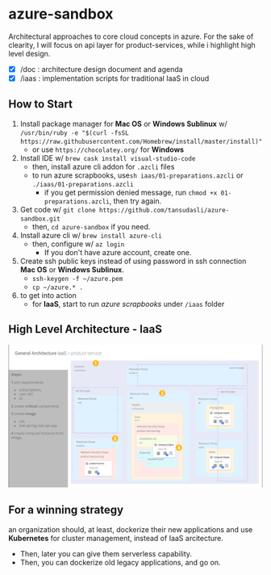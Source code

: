 # azure-sandbox

Architectural approaches to core cloud concepts in azure. For the sake of clearity, I will focus on api layer for product-services, while i highlight high level design.

- [x] /doc : architecture design document and agenda
- [x] /iaas : implementation scripts for traditional IaaS in cloud

## How to Start

1. Install package manager for **Mac OS** or **Windows Sublinux** w/ `/usr/bin/ruby -e "$(curl -fsSL https://raw.githubusercontent.com/Homebrew/install/master/install)"`
   - or use `https://chocolatey.org/` for **Windows**
2. Install IDE w/ `brew cask install visual-studio-code`
   - then, install azure cli addon for `.azcli` files
   - to run azure scrapbooks, use`sh iaas/01-preparations.azcli` or `./iaas/01-preparations.azcli`
      - if you get permission denied message, run `chmod +x 01-preparations.azcli`, then try again.
3. Get code w/ `git clone https://github.com/tansudasli/azure-sandbox.git`
   - then, `cd azure-sandbox` if you need.
4. Install azure cli w/ `brew install azure-cli`
   - then, configure w/ `az login`
      - If you don't have azure account, create one.
5. Create ssh public keys instead of using password in ssh connection **Mac OS** or **Windows Sublinux**.
   - `ssh-keygen -f ~/azure.pem`
   - `cp ~/azure.* .`
6. to get into action
   - for **IaaS**, start to run *azure scrapbooks* under `/iaas` folder

## High Level Architecture - IaaS

![for IaaS](https://github.com/tansudasli/azure-sandbox/blob/master/iaas/Azure%20Architecture.png)

## For a winning strategy

an organization should, at least, dockerize their new applications and use **Kubernetes** for cluster management, instead of IaaS arcitecture.

- Then, later you can give them serverless capability.
- Then, you can dockerize old legacy applications, and go on.
